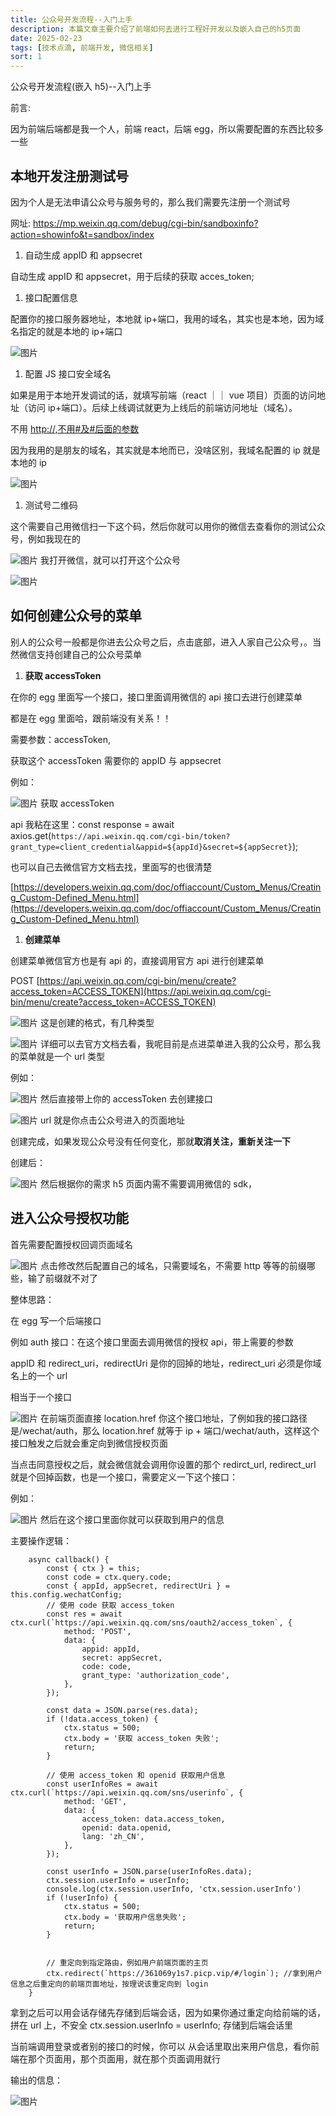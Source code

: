 ```yaml
---
title: 公众号开发流程--入门上手
description: 本篇文章主要介绍了前端如何去进行工程好开发以及嵌入自己的h5页面
date: 2025-02-23
tags: [技术点滴, 前端开发, 微信相关]
sort: 1
---
```


公众号开发流程(嵌入 h5)--入门上手

前言:

因为前端后端都是我一个人，前端 react，后端 egg，所以需要配置的东西比较多一些

## 本地开发注册测试号

因为个人是无法申请公众号与服务号的，那么我们需要先注册一个测试号

网址: https://mp.weixin.qq.com/debug/cgi-bin/sandboxinfo?action=showinfo&t=sandbox/index

1. 自动生成 appID 和 appsecret

自动生成 appID 和 appsecret，用于后续的获取 acces_token;

1. 接口配置信息

配置你的接口服务器地址，本地就 ip+端口，我用的域名，其实也是本地，因为域名指定的就是本地的 ip+端口

![图片](/api/public/markdown-images/0b4c303f81ec39d14958ad52757af99c.png)

1. 配置 JS 接口安全域名

如果是用于本地开发调试的话，就填写前端（react ｜｜ vue 项目）页面的访问地址（访问 ip+端口）。后续上线调试就更为上线后的前端访问地址（域名）。

不用 [http://,不用#及#后面的参数](http://,不用#及#后面的参数)

因为我用的是朋友的域名，其实就是本地而已，没啥区别，我域名配置的 ip 就是本地的 ip

![图片](/api/public/markdown-images/780480d267339b8699037949434d1313.png)

1. 测试号二维码

这个需要自己用微信扫一下这个码，然后你就可以用你的微信去查看你的测试公众号，例如我现在的

![图片](/api/public/markdown-images/309f0e48f39a4f795b587d8f429cd559.png)
我打开微信，就可以打开这个公众号

![图片](/api/public/markdown-images/a36c440edbba0f3138ab9cc31ce484bd.png)

## 如何创建公众号的菜单

别人的公众号一般都是你进去公众号之后，点击底部，进入人家自己公众号，。当然微信支持创建自己的公众号菜单

1. **获取 accessToken**

在你的 egg 里面写一个接口，接口里面调用微信的 api 接口去进行创建菜单

都是在 egg 里面哈，跟前端没有关系！！

需要参数：accessToken,

获取这个 accessToken 需要你的 appID 与 appsecret

例如：

![图片](/api/public/markdown-images/250934553691a251ba1d0b8605b2dfbb.png)
获取 accessToken

api 我粘在这里：const response = await axios.get(`https://api.weixin.qq.com/cgi-bin/token?grant_type=client_credential&appid=${appId}&secret=${appSecret}`);

也可以自己去微信官方文档去找，里面写的也很清楚

[https://developers.weixin.qq.com/doc/offiaccount/Custom_Menus/Creating_Custom-Defined_Menu.html](https://developers.weixin.qq.com/doc/offiaccount/Custom_Menus/Creating_Custom-Defined_Menu.html)

1. **创建菜单**

创建菜单微信官方也是有 api 的，直接调用官方 api 进行创建菜单

POST [https://api.weixin.qq.com/cgi-bin/menu/create?access_token=ACCESS_TOKEN](https://api.weixin.qq.com/cgi-bin/menu/create?access_token=ACCESS_TOKEN)

![图片](/api/public/markdown-images/8d95c260d0327b65918d176de727f897.png)
这是创建的格式，有几种类型

![图片](/api/public/markdown-images/4e18bc32c288aad45f0d3c99a43ac527.png)
详细可以去官方文档去看，我呢目前是点进菜单进入我的公众号，那么我的菜单就是一个 url 类型

例如：

![图片](/api/public/markdown-images/532f83fe1a69a48ae5e58e2f33bf3f31.png)
然后直接带上你的 accessToken 去创建接口

![图片](/api/public/markdown-images/a44fa57341d267a1cfb06308dbf42b3d.png)
url 就是你点击公众号进入的页面地址

创建完成，如果发现公众号没有任何变化，那就**取消关注，重新关注一下**

创建后：

![图片](/api/public/markdown-images/08c303902f14356c53ca7587963ee9f7.png)
然后根据你的需求 h5 页面内需不需要调用微信的 sdk，

## 进入公众号授权功能

首先需要配置授权回调页面域名

![图片](/api/public/markdown-images/82d07b3cfd09def455e1906ccd6ce0f7.png)
点击修改然后配置自己的域名，只需要域名，不需要 http 等等的前缀哪些，输了前缀就不对了

整体思路：

在 egg 写一个后端接口

例如 auth 接口：在这个接口里面去调用微信的授权 api，带上需要的参数

appID 和 redirect_uri，redirectUri 是你的回掉的地址，redirect_uri 必须是你域名上的一个 url

相当于一个接口

![图片](/api/public/markdown-images/1136d8e57d205c186702a41467329bcb.png)
在前端页面直接 location.href 你这个接口地址，了例如我的接口路径是/wechat/auth，那么 location.href 就等于 ip + 端口/wechat/auth，这样这个接口触发之后就会重定向到微信授权页面

当点击同意授权之后，就会微信就会调用你设置的那个 redirct_url, redirect_url 就是个回掉函数，也是一个接口，需要定义一下这个接口：

例如：

![图片](/api/public/markdown-images/eb7727e86963cd66a9d4ef72bb6208fd.png)
然后在这个接口里面你就可以获取到用户的信息

主要操作逻辑：

```plain
    async callback() {
        const { ctx } = this;
        const code = ctx.query.code;
        const { appId, appSecret, redirectUri } = this.config.wechatConfig;
        // 使用 code 获取 access_token
        const res = await ctx.curl(`https://api.weixin.qq.com/sns/oauth2/access_token`, {
            method: 'POST',
            data: {
                appid: appId,
                secret: appSecret,
                code: code,
                grant_type: 'authorization_code',
            },
        });

        const data = JSON.parse(res.data);
        if (!data.access_token) {
            ctx.status = 500;
            ctx.body = '获取 access_token 失败';
            return;
        }

        // 使用 access_token 和 openid 获取用户信息
        const userInfoRes = await ctx.curl(`https://api.weixin.qq.com/sns/userinfo`, {
            method: 'GET',
            data: {
                access_token: data.access_token,
                openid: data.openid,
                lang: 'zh_CN',
            },
        });

        const userInfo = JSON.parse(userInfoRes.data);
        ctx.session.userInfo = userInfo;
        console.log(ctx.session.userInfo, 'ctx.session.userInfo')
        if (!userInfo) {
            ctx.status = 500;
            ctx.body = '获取用户信息失败';
            return;
        }


        // 重定向到指定路由，例如用户前端页面的主页
        ctx.redirect(`https://361069y1s7.picp.vip/#/login`); //拿到用户信息之后重定向的前端页面地址，按理说该重定向到 login
    }
```

拿到之后可以用会话存储先存储到后端会话，因为如果你通过重定向给前端的话，拼在 url 上，不安全
ctx.session.userInfo = userInfo; 存储到后端会话里

当前端调用登录或者别的接口的时候，你可以 从会话里取出来用户信息，看你前端在那个页面用，那个页面用，就在那个页面调用就行

输出的信息：

![图片](/api/public/markdown-images/82363a496c623238355de5229b50b037.png)
